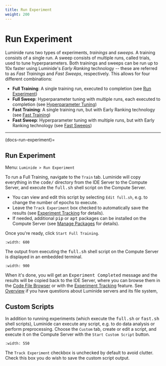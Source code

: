 ```yaml
---
title: Run Experiment
weight: 200
---
```


# Run Experiment

Luminide runs two types of experiments, *trainings* and *sweeps*.  A training consists of a single run.  A sweep consists of multiple runs, called trials, used to tune hyperparameters.  Both trainings and sweeps can be run up to 10x faster using Luminide's *Early Ranking* technology -- these are referred to as *Fast Trainings* and *Fast Sweeps*, respectively.  This allows for four different combinations:
- **Full Training**: A single training run, executed to completion (see [Run Experiment](run-experiment))
- **Full Sweep**: Hyperparameter tuning with multiple runs, each executed to completion (see [Hyperparameter Tuning](hyperparameter-tuning))
- **Fast Training**: A single training run, but with Early Ranking technology (see [Fast Training](early-ranking))
- **Fast Sweep**: Hyperparameter tuning with multiple runs, but with Early Ranking technology (see [Fast Sweeps](fast-sweeps))

<p></p><hr>

(docs-run-experiment)=
## Run Experiment

Menu: `Luminide > Run Experiment`

To run a Full Training, navigate to the `Train` tab.  Luminide will copy everything in the <kbd>code/</kbd> directory from the IDE Server to the Compute Server, and execute the <kbd>full.sh</kbd> shell script on the Compute Server.

- You can view and edit this script by selecting `Edit full.sh`, e.g. to change the number of epochs to execute.
- Leave the `Track Experiment` box checked to automatically save the results (see  [Experiment Tracking](experiment-tracking) for details).
- If needed, additional <kbd>pip</kbd> or <kbd>apt</kbd> packages can be installed on the Compute Server (see  [Manage Packages](manage-packages) for details).

Once you're ready, click `Start Full Training`. 

```{image} ../images/feb-train.png
:width: 600
```

The output from executing the <kbd>full.sh</kbd> shell script on the Compute Server is displayed in an embedded terminal.

```{image} ../images/feb-training-completed.png
:width: 900
```

When it's done, you will get an <kbd>Experiment Completed</kbd> message and the results will be copied back to the IDE Server, where you can browse them in the [Code File Browser](code-file-browser) or with the [Experiment Tracking](experiment-tracking) feature.  See [Overview](starting-overview) if you have questions about Luminide servers and its file system,

## Custom Scripts

In addition to running experiments (which execute the <kbd>full.sh</kbd> or <kbd>fast.sh</kbd> shell scripts), Luminide can execute any script, e.g. to do data analysis or perform preprocessing.  Choose the `Custom` tab, create or edit a script, and execute it on the Compute Server with the `Start Custom Script` button.

```{image} ../images/feb-custom-script.png
:width: 550
```

The `Track Experiment` checkbox is unchecked by default to avoid clutter.  Check this box you do wish to save the  custom script output.
